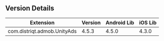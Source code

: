 ## Version Details

| Extension | Version | Android Lib | iOS Lib |
| --- | --- | --- | --- |
| com.distriqt.admob.UnityAds | 4.5.3 | 4.5.0 | 4.3.0 |
